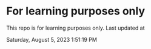# For learning purposes only
This repo is for learning purposes only.
Last updated at

Saturday, August 5, 2023 1:51:19 PM

